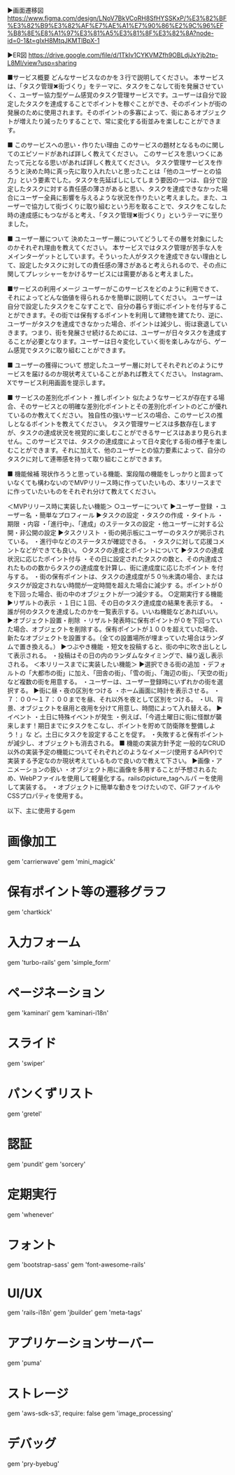 ▶︎画面遷移図
https://www.figma.com/design/LNoV7BkVCoRH8SfHYSSKxP/%E3%82%BF%E3%82%B9%E3%82%AF%E7%AE%A1%E7%90%86%E2%9C%96%EF%B8%8E%E8%A1%97%E3%81%A5%E3%81%8F%E3%82%8A?node-id=0-1&t=gIxH8MtqJKMTlBpX-1

▶︎ER図
https://drive.google.com/file/d/1TkIv1CYKVMZfh9OBLdjJxYjb2tp-L8MI/view?usp=sharing

■サービス概要
どんなサービスなのかを３行で説明してください。
本サービスは、「タスク管理✖︎街づくり」をテーマに、タスクをこなして街を発展させていく、ユーザー協力型ゲーム感覚のタスク管理サービスです。ユーザーは自分で設定したタスクを達成することでポイントを稼ぐことができ、そのポイントが街の発展のために使用されます。そのポイントの多寡によって、街にあるオブジェクトが増えたり減ったりすることで、常に変化する街並みを楽しむことができます。

■ このサービスへの思い・作りたい理由
このサービスの題材となるものに関してのエピソードがあれば詳しく教えてください。
このサービスを思いつくにあたって元となる思いがあれば詳しく教えてください。
タスク管理サービスを作ろうと決めた時に真っ先に取り入れたいと思ったことは「他のユーザーとの協力」という要素でした。タスクを先延ばしにしてしまう要因の一つは、自分で設定したタスクに対する責任感の薄さがあると思い、タスクを達成できなかった場合にユーザー全員に影響を与えるような状況を作りたいと考えました。また、ユーザーで協力して街づくりに取り組むという形を取ることで、タスクをこなした時の達成感にもつながると考え、「タスク管理✖︎街づくり」というテーマに至りました。

■ ユーザー層について
決めたユーザー層についてどうしてその層を対象にしたのかそれぞれ理由を教えてください。
本サービスではタスク管理が苦手な人をメインターゲットとしています。そういった人がタスクを達成できない理由として、設定したタスクに対しての責任感の薄さがあると考えられるので、その点に関してプレッシャーをかけるサービスには需要があると考えました。

■サービスの利用イメージ
ユーザーがこのサービスをどのように利用できて、それによってどんな価値を得られるかを簡単に説明してください。
ユーザーは自分で設定したタスクをこなすことで、自分の暮らす街にポイントを付与することができます。その街では保有するポイントを利用して建物を建てたり、逆に、ユーザーがタスクを達成できなかった場合、ポイントは減少し、街は衰退していきます。つまり、街を発展させ続けるためには、ユーザーが日々タスクを達成することが必要となります。ユーザーは日々変化していく街を楽しみながら、ゲーム感覚でタスクに取り組むことができます。

■ ユーザーの獲得について
想定したユーザー層に対してそれぞれどのようにサービスを届けるのか現状考えていることがあれば教えてください。
Instagram、Xでサービス利用画面を提示します。

■ サービスの差別化ポイント・推しポイント
似たようなサービスが存在する場合、そのサービスとの明確な差別化ポイントとその差別化ポイントのどこが優れているのか教えてください。
独自性の強いサービスの場合、このサービスの推しとなるポイントを教えてください。
タスク管理サービスは多数存在しますが、タスクの達成状況を視覚的に楽しむことができるサービスはあまり見られません。このサービスでは、タスクの達成度によって日々変化する街の様子を楽しむことができます。それに加えて、他のユーザーとの協力要素によって、自分のタスクに対して連帯感を持って取り組むことができます。

■ 機能候補
現状作ろうと思っている機能、案段階の機能をしっかりと固まっていなくても構わないのでMVPリリース時に作っていたいもの、本リリースまでに作っていたいものをそれぞれ分けて教えてください。

＜MVPリリース時に実装したい機能＞
○ユーザーについて
▶︎ユーザー登録
・ユーザー名
・簡単なプロフィール
▶︎タスクの設定
・タスクの作成
・タイトル
・期限
・内容
・「進行中」、「達成」のステータスの設定
・他ユーザーに対する公開・非公開の設定
▶︎タスクリスト
  ・街の掲示板にユーザーのタスクが掲示されている。
  ・進行中などのステータスが確認できる。
  ・タスクに対して応援コメントなどができても良い。
○タスクの達成とポイントについて
▶︎タスクの達成状況に応じたポイント付与
・その日に設定されたタスクの数と、その内達成されたものの数からタスクの達成度を計算し、街に達成度に応じたポイント
を付与する。
・街の保有ポイントは、タスクの達成度が５０％未満の場合、またはタスクが設定されない時間が一定時間を超えた場合に減少す
る。ポイントが０を下回った場合、街の中のオブジェクトが一つ減少する。
○定期実行する機能
▶︎リザルトの表示
・１日に１回、その日のタスク達成度の結果を表示する。
・誰が何のタスクを達成したのかを一覧表示する。いいね機能などあればいい。
▶︎オブジェクト設置・削除
・リザルト発表時に保有ポイントが０を下回っていた場合、オブジェクトを削除する。保有ポイントが１００を超えていた場合、
新たなオブジェクトを設置する。（全ての設置場所が埋まっていた場合はランダムで置き換える。）
▶︎つぶやき機能
・短文を投稿すると、街の中に吹き出しとして表示される。
・投稿はその日の内のランダムなタイミングで、繰り返し表示される。
＜本リリースまでに実装したい機能＞
▶選択できる街の追加
・デフォルトの「大都市の街」に加え、「田舎の街」、「雪の街」、「海辺の街」、「天空の街」など複数の街を用意する。
・ユーザーは、ユーザー登録時にいずれかの街を選択する。
▶︎街に昼・夜の区別をつける
・ホーム画面に時計を表示させる。
・７：００〜１７：００までを昼、それ以外を夜として区別をつける。
・UI、背景、オブジェクトを昼用と夜用を分けて用意し、時間によって入れ替える。
▶︎イベント
・土日に特殊イベントが発生
・例えば、「今週土曜日に街に怪獣が襲来します！期日までにタスクをこなし、ポイントを貯めて防衛隊を整備しよう！」な
ど。土日にタスクを設定することを促す。
・失敗すると保有ポイントが減少し、オブジェクトも消去される。
■ 機能の実装方針予定
一般的なCRUD以外の実装予定の機能についてそれぞれどのようなイメージ(使用するAPIや)で実装する予定なのか現状考えているもので良いので教えて下さい。
▶︎画像・アニメーションの扱い
・オブジェクト用に画像を多用することが予想されるため、WebPファイルを使用して軽量化する。railsのpicture_tagヘルパ
ーを使用して実装する。
・オブジェクトに簡単な動きをつけたいので、GIFファイルやCSSプロパティを使用する。

以下、主に使用するgem
# 画像加工
gem 'carrierwave'
gem 'mini_magick'
# 保有ポイント等の遷移グラフ
gem 'chartkick'
# 入力フォーム
gem 'turbo-rails'
gem 'simple_form'
# ページネーション
gem 'kaminari'
gem 'kaminari-i18n'
# スライド
gem 'swiper'
# パンくずリスト
gem 'gretel'
# 認証
gem 'pundit'
gem 'sorcery'
# 定期実行
gem 'whenever'
# フォント
gem 'bootstrap-sass'
gem 'font-awesome-rails'
# UI/UX
gem 'rails-i18n'
gem 'jbuilder'
gem 'meta-tags'
# アプリケーションサーバー
gem 'puma'
# ストレージ
gem 'aws-sdk-s3', require: false
gem 'image_processing'
# デバッグ
gem 'pry-byebug'